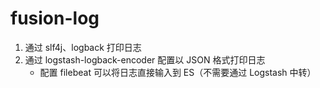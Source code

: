 # fusion-log

1. 通过 slf4j、logback 打印日志
2. 通过 logstash-logback-encoder 配置以 JSON 格式打印日志
    - 配置 filebeat 可以将日志直接输入到 ES（不需要通过 Logstash 中转）
